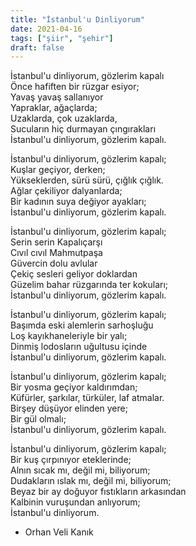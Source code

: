 ```yaml
---
title: "İstanbul'u Dinliyorum"
date: 2021-04-16
tags: ["şiir", "şehir"]
draft: false
---
```


İstanbul'u dinliyorum, gözlerim kapalı  
Önce hafiften bir rüzgar esiyor;  
Yavaş yavaş sallanıyor  
Yapraklar, ağaçlarda;  
Uzaklarda, çok uzaklarda,  
Sucuların hiç durmayan çıngırakları  
İstanbul'u dinliyorum, gözlerim kapalı.  

İstanbul'u dinliyorum, gözlerim kapalı;  
Kuşlar geçiyor, derken;  
Yükseklerden, sürü sürü, çığlık çığlık.  
Ağlar çekiliyor dalyanlarda;  
Bir kadının suya değiyor ayakları;  
İstanbul'u dinliyorum, gözlerim kapalı.  

İstanbul'u dinliyorum, gözlerim kapalı;  
Serin serin Kapalıçarşı  
Cıvıl cıvıl Mahmutpaşa  
Güvercin dolu avlular  
Çekiç sesleri geliyor doklardan  
Güzelim bahar rüzgarında ter kokuları;  
İstanbul'u dinliyorum, gözlerim kapalı.

İstanbul'u dinliyorum, gözlerim kapalı;  
Başımda eski alemlerin sarhoşluğu  
Loş kayıkhaneleriyle bir yalı;  
Dinmiş lodosların uğultusu içinde  
İstanbul'u dinliyorum, gözlerim kapalı.

İstanbul'u dinliyorum, gözlerim kapalı;  
Bir yosma geçiyor kaldırımdan;  
Küfürler, şarkılar, türküler, laf atmalar.  
Birşey düşüyor elinden yere;  
Bir gül olmalı;  
İstanbul'u dinliyorum, gözlerim kapalı.

İstanbul'u dinliyorum, gözlerim kapalı;  
Bir kuş çırpınıyor eteklerinde;  
Alnın sıcak mı, değil mi, biliyorum;  
Dudakların ıslak mı, değil mi, biliyorum;  
Beyaz bir ay doğuyor fıstıkların arkasından  
Kalbinin vuruşundan anlıyorum;  
İstanbul'u dinliyorum.

- Orhan Veli Kanık